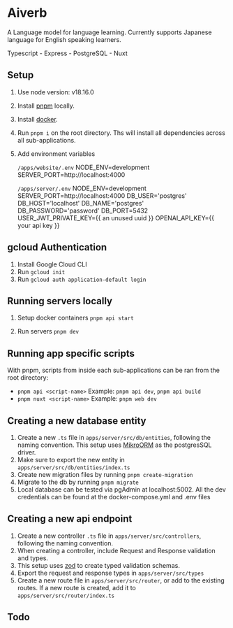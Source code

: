 # Aiverb

A Language model for language learning. Currently supports Japanese language for English speaking learners.

Typescript - Express - PostgreSQL - Nuxt

## Setup

1. Use node version: v18.16.0
2. Install [pnpm](https://pnpm.io/) locally.
3. Install [docker](https://www.docker.com/get-started/).
4. Run `pnpm i` on the root directory. Ths will install all dependencies across all sub-applications.
5. Add environment variables

   `/apps/website/.env`
   NODE_ENV=development
   SERVER_PORT=http://localhost:4000

   `/apps/server/.env`
   NODE_ENV=development
   SERVER_PORT=http://localhost:4000
   DB_USER='postgres'
   DB_HOST='localhost'
   DB_NAME='postgres'
   DB_PASSWORD='password'
   DB_PORT=5432
   USER_JWT_PRIVATE_KEY={{ an unused uuid }}
   OPENAI_API_KEY={{ your api key }}

## gcloud Authentication

1. Install Google Cloud CLI
2. Run `gcloud init`
3. Run `gcloud auth application-default login`

## Running servers locally

1. Setup docker containers `pnpm api start`

2. Run servers `pnpm dev`

## Running app specific scripts

With pnpm, scripts from inside each sub-applications can be ran from the root directory:

- `pnpm api <script-name>` Example: `pnpm api dev`, `pnpm api build`
- `pnpm nuxt <script-name>` Example: `pnpm web dev`

## Creating a new database entity

1. Create a new `.ts` file in `apps/server/src/db/entities`, following the naming convention. This setup uses [MikroORM](https://mikro-orm.io/docs/next/defining-entities) as the postgresSQL driver.
2. Make sure to export the new entity in `apps/server/src/db/entities/index.ts`
3. Create new migration files by running `pnpm create-migration`
4. Migrate to the db by running `pnpm migrate`
5. Local database can be tested via pgAdmin at localhost:5002. All the dev credentials can be found at the docker-compose.yml and .env files

## Creating a new api endpoint

1. Create a new controller `.ts` file in `apps/server/src/controllers`, following the naming convention.
2. When creating a controller, include Request and Response validation and types.
3. This setup uses [zod](https://zod.dev/) to create typed validation schemas.
4. Export the request and response types in `apps/server/src/types`
5. Create a new route file in `apps/server/src/router`, or add to the existing routes. If a new route is created, add it to `apps/server/src/router/index.ts`

## Todo

